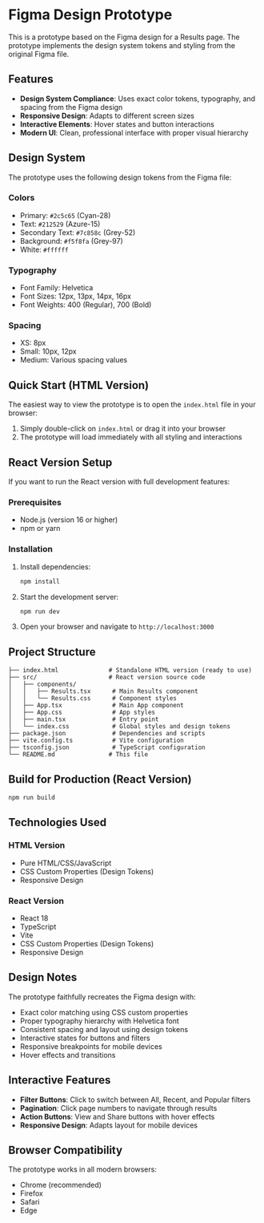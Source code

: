 # Figma Design Prototype

This is a prototype based on the Figma design for a Results page. The prototype implements the design system tokens and styling from the original Figma file.

## Features

- **Design System Compliance**: Uses exact color tokens, typography, and spacing from the Figma design
- **Responsive Design**: Adapts to different screen sizes
- **Interactive Elements**: Hover states and button interactions
- **Modern UI**: Clean, professional interface with proper visual hierarchy

## Design System

The prototype uses the following design tokens from the Figma file:

### Colors
- Primary: `#2c5c65` (Cyan-28)
- Text: `#212529` (Azure-15)
- Secondary Text: `#7c858c` (Grey-52)
- Background: `#f5f8fa` (Grey-97)
- White: `#ffffff`

### Typography
- Font Family: Helvetica
- Font Sizes: 12px, 13px, 14px, 16px
- Font Weights: 400 (Regular), 700 (Bold)

### Spacing
- XS: 8px
- Small: 10px, 12px
- Medium: Various spacing values

## Quick Start (HTML Version)

The easiest way to view the prototype is to open the `index.html` file in your browser:

1. Simply double-click on `index.html` or drag it into your browser
2. The prototype will load immediately with all styling and interactions

## React Version Setup

If you want to run the React version with full development features:

### Prerequisites
- Node.js (version 16 or higher)
- npm or yarn

### Installation

1. Install dependencies:
   ```bash
   npm install
   ```

2. Start the development server:
   ```bash
   npm run dev
   ```

3. Open your browser and navigate to `http://localhost:3000`

## Project Structure

```
├── index.html              # Standalone HTML version (ready to use)
├── src/                    # React version source code
│   ├── components/
│   │   ├── Results.tsx      # Main Results component
│   │   └── Results.css      # Component styles
│   ├── App.tsx              # Main App component
│   ├── App.css              # App styles
│   ├── main.tsx             # Entry point
│   └── index.css            # Global styles and design tokens
├── package.json             # Dependencies and scripts
├── vite.config.ts           # Vite configuration
├── tsconfig.json            # TypeScript configuration
└── README.md               # This file
```

## Build for Production (React Version)

```bash
npm run build
```

## Technologies Used

### HTML Version
- Pure HTML/CSS/JavaScript
- CSS Custom Properties (Design Tokens)
- Responsive Design

### React Version
- React 18
- TypeScript
- Vite
- CSS Custom Properties (Design Tokens)
- Responsive Design

## Design Notes

The prototype faithfully recreates the Figma design with:
- Exact color matching using CSS custom properties
- Proper typography hierarchy with Helvetica font
- Consistent spacing and layout using design tokens
- Interactive states for buttons and filters
- Responsive breakpoints for mobile devices
- Hover effects and transitions

## Interactive Features

- **Filter Buttons**: Click to switch between All, Recent, and Popular filters
- **Pagination**: Click page numbers to navigate through results
- **Action Buttons**: View and Share buttons with hover effects
- **Responsive Design**: Adapts layout for mobile devices

## Browser Compatibility

The prototype works in all modern browsers:
- Chrome (recommended)
- Firefox
- Safari
- Edge 